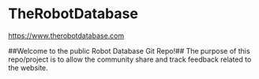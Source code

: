 # TheRobotDatabase
https://www.therobotdatabase.com

##Welcome to the public Robot Database Git Repo!##
The purpose of this repo/project is to allow the community share and track feedback related to the website.
